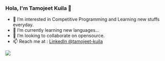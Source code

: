 ### Hola, I'm Tamojeet Kuila 👋


- 👀 I’m interested in Competitive Programming and Learning new stuffs everyday.
- 🌱 I’m currently learning new languages...
- 🤔 I’m looking to collaborate on opensource.
- 📫 Reach me at : [LinkedIn @tamojeet-kuila](https://linkedin.com/in/tamojeet-kuila-08974b1b7/)

<img src="https://github-readme-stats.vercel.app/api?username=tamojeetK&&show_icons=true&title_color=3e8fe6&icon_color=bb2acf&text_color=daf7dc&bg_color=000509">

